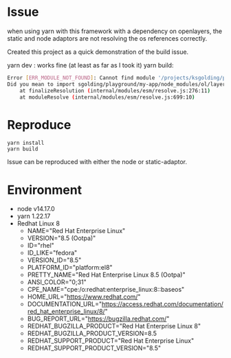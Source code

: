 # Issue

when using yarn with this framework with a dependency on openlayers, the static and node adaptors are not resolving the os references correctly.

Created this project as a quick demonstration of the build issue. 

yarn dev : works fine (at least as far as I took it)
yarn build:
```bash
Error [ERR_MODULE_NOT_FOUND]: Cannot find module '/projects/ksgolding/playground/my-app/node_modules/ol/layer/Tile' imported from /projects/ksgolding/playground/my-app/.svelte-kit/output/server/entries/pages/index.svelte.js
Did you mean to import sgolding/playground/my-app/node_modules/ol/layer/Tile.js? # !!! MIGHT BE NOTHING, BUT NOTE sgolding/ instead of ksgolding !!!
    at finalizeResolution (internal/modules/esm/resolve.js:276:11)
    at moduleResolve (internal/modules/esm/resolve.js:699:10)
```
# Reproduce
```
yarn install
yarn build
```
Issue can be reproduced with either the node or static-adaptor.

# Environment
* node v14.17.0
* yarn 1.22.17
* Redhat Linux 8
  * NAME="Red Hat Enterprise Linux"
  * VERSION="8.5 (Ootpa)"
  * ID="rhel"
  * ID_LIKE="fedora"
  * VERSION_ID="8.5"
  * PLATFORM_ID="platform:el8"
  * PRETTY_NAME="Red Hat Enterprise Linux 8.5 (Ootpa)"
  * ANSI_COLOR="0;31"
  * CPE_NAME="cpe:/o:redhat:enterprise_linux:8::baseos"
  * HOME_URL="https://www.redhat.com/"
  * DOCUMENTATION_URL="https://access.redhat.com/documentation/red_hat_enterprise_linux/8/"
  * BUG_REPORT_URL="https://bugzilla.redhat.com/"
  * REDHAT_BUGZILLA_PRODUCT="Red Hat Enterprise Linux 8"
  * REDHAT_BUGZILLA_PRODUCT_VERSION=8.5
  * REDHAT_SUPPORT_PRODUCT="Red Hat Enterprise Linux"
  * REDHAT_SUPPORT_PRODUCT_VERSION="8.5"

